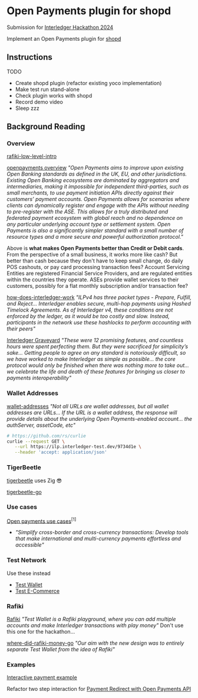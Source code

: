 # Open Payments plugin for shopd

Submission for [Interledger Hackathon 2024](https://interledger.org/summit/hackathon)

Implement an Open Payments plugin for [shopd](https://shopd.link/)


## Instructions

TODO
- Create shopd plugin (refactor existing yoco implementation)
- Make test run stand-alone
- Check plugin works with shopd
- Record demo video
- Sleep zzz


## Background Reading

### Overview

[rafiki-low-level-intro](https://interledger.org/developers/blog/rafiki-low-level-intro/)

[openpayments overview](https://openpayments.dev/introduction/overview/) *"Open Payments aims to improve upon existing Open Banking standards as defined in the UK, EU, and other jurisdictions. Existing Open Banking ecosystems are dominated by aggregators and intermediaries, making it impossible for independent third-parties, such as small merchants, to use payment initiation APIs directly against their customers’ payment accounts. Open Payments allows for scenarios where clients can dynamically register and engage with the APIs without needing to pre-register with the ASE. This allows for a truly distributed and federated payment ecosystem with global reach and no dependence on any particular underlying account type or settlement system. Open Payments is also a significantly simpler standard with a small number of resource types and a more secure and powerful authorization protocol."*

Above is **what makes Open Payments better than Credit or Debit cards**. From the perspective of a small business, it works more like cash? But better than cash because they don't have to keep small change, do daily POS cashouts, or pay card processing transaction fees? Account Servicing Entities are registered Financial Service Providers, and are regulated entities within the countries they operate. ASEs provide wallet services to their customers, possibly for a flat monthly subscription and/or transaction fee?

[how-does-interledger-work](https://interledger.org/developers/get-started/#how-does-interledger-work) *"ILPv4 has three packet types - Prepare, Fulfill, and Reject... Interledger enables secure, multi-hop payments using Hashed Timelock Agreements. As of Interledger v4, these conditions are not enforced by the ledger, as it would be too costly and slow. Instead, participants in the network use these hashlocks to perform accounting with their peers"*

[Interledger Graveyard](https://interledger.org/developers/blog/simplifying-interledger-the-graveyard-of-possible-protocol-features/) *"These were 12 promising features, and countless hours were spent perfecting them. But they were sacrificed for simplicity’s sake... Getting people to agree on any standard is notoriously difficult, so we have worked to make Interledger as simple as possible... the core protocol would only be finished when there was nothing more to take out... we celebrate the life and death of these features for bringing us closer to payments interoperability"*


### Wallet Addresses

[wallet-addresses](https://openpayments.dev/introduction/wallet-addresses/) *"Not all URLs are wallet addresses, but all wallet addresses are URLs... If the URL is a wallet address, the response will provide details about the underlying Open Payments-enabled account... the authServer, assetCode, etc"*

```bash
# https://github.com/rs/curlie
curlie --request GET \
   --url https://ilp.interledger-test.dev/9734d1e \
   --header 'accept: application/json'
```


### TigerBeetle

[tigerbeetle](https://tigerbeetle.com/) uses Zig 😎

[tigerbeetle-go](https://github.com/tigerbeetle/tigerbeetle-go)


### Use cases

[Open payments use cases](https://interledger.org/summit/open-payments-use-cases)<sup>[1]</sup>
- *"Simplify cross-border and cross-currency transactions: Develop tools that make international and multi-currency payments effortless and accessible"*


### Test Network

Use these instead
- [Test Wallet](https://wallet.interledger-test.dev/)
- [Test E-Commerce](https://boutique.interledger-test.dev/)


### Rafiki

[Rafiki](https://rafiki.money) *"Test Wallet is a Rafiki playground, where you can add multiple accounts and make Interledger transactions with play money"* Don't use this one for the hackathon...

[where-did-rafiki-money-go](https://interledger.org/developers/blog/where-did-rafiki-money-go/)
*"Our aim with the new design was to entirely separate Test Wallet from the idea of Rafiki"*


### Examples

[Interactive payment example](https://github.com/interledger/open-payments-example)

Refactor two step interaction for [Payment Redirect with Open Payments API](https://github.com/mozey/open-payments-example)
